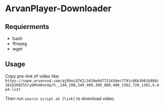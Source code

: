 # ArvanPlayer-Downloader

## Requierments

- bash
- ffmpeg
- wget

## Usage

Copy pre-link of video like: 
`https://sepm.arvanvod.com/qjR9oLQ7KZ/2d10e9d772143dec7791c06b3981b809/1614260255/yGMnkKnxVp/h_,144_200,240_400,360_800,480_1362,720_1362,k.mp4.list`

Then run `source script.sh [link]` to download video.
